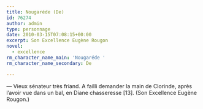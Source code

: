 ```yaml
---
title: Nougaréde (De)
id: 76274
author: admin
type: personnage
date: 2010-03-15T07:08:15+00:00
excerpt: Son Excellence Eugène Rougon
novel:
  - excellence
rm_character_name_main: 'Nougaréde '
rm_character_name_secondary: De

---
```

— Vieux sénateur très friand. A failli demander la main de Clorinde, après l&rsquo;avoir vue dans un bal, en Diane chasseresse [13]. (Son Excellence Eugène Rougon.)